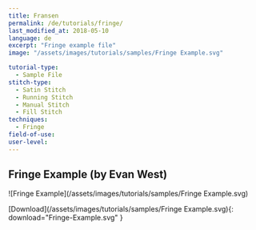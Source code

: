 ```yaml
---
title: Fransen
permalink: /de/tutorials/fringe/
last_modified_at: 2018-05-10
language: de
excerpt: "Fringe example file"
image: "/assets/images/tutorials/samples/Fringe Example.svg"

tutorial-type:
  - Sample File
stitch-type:
  - Satin Stitch
  - Running Stitch
  - Manual Stitch
  - Fill Stitch
techniques:
  - Fringe
field-of-use:
user-level: 
---
```

## Fringe Example (by Evan West)

![Fringe Example](/assets/images/tutorials/samples/Fringe Example.svg)

[Download](/assets/images/tutorials/samples/Fringe Example.svg){: download="Fringe-Example.svg" }
